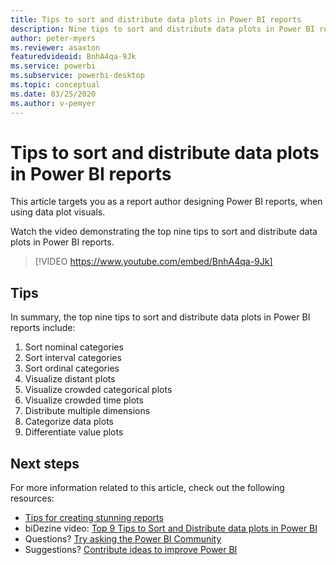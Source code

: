 ```yaml
---
title: Tips to sort and distribute data plots in Power BI reports
description: Nine tips to sort and distribute data plots in Power BI report visuals, in Power BI Desktop or the Power BI service.
author: peter-myers
ms.reviewer: asaxton
featuredvideoid: BnhA4qa-9Jk
ms.service: powerbi
ms.subservice: powerbi-desktop
ms.topic: conceptual
ms.date: 03/25/2020
ms.author: v-pemyer
---
```


# Tips to sort and distribute data plots in Power BI reports

This article targets you as a report author designing Power BI reports, when using data plot visuals.

Watch the video demonstrating the top nine tips to sort and distribute data plots in Power BI reports.

> [!VIDEO https://www.youtube.com/embed/BnhA4qa-9Jk]

## Tips

In summary, the top nine tips to sort and distribute data plots in Power BI reports include:

1. Sort nominal categories
1. Sort interval categories
1. Sort ordinal categories
1. Visualize distant plots
1. Visualize crowded categorical plots
1. Visualize crowded time plots
1. Distribute multiple dimensions
1. Categorize data plots
1. Differentiate value plots

## Next steps

For more information related to this article, check out the following resources:

- [Tips for creating stunning reports](../desktop-tips-and-tricks-for-creating-reports.md)
- biDezine video: [Top 9 Tips to Sort and Distribute data plots in Power BI](https://www.youtube.com/watch?v=BnhA4qa-9Jk)
- Questions? [Try asking the Power BI Community](https://community.powerbi.com/)
- Suggestions? [Contribute ideas to improve Power BI](https://ideas.powerbi.com/)
